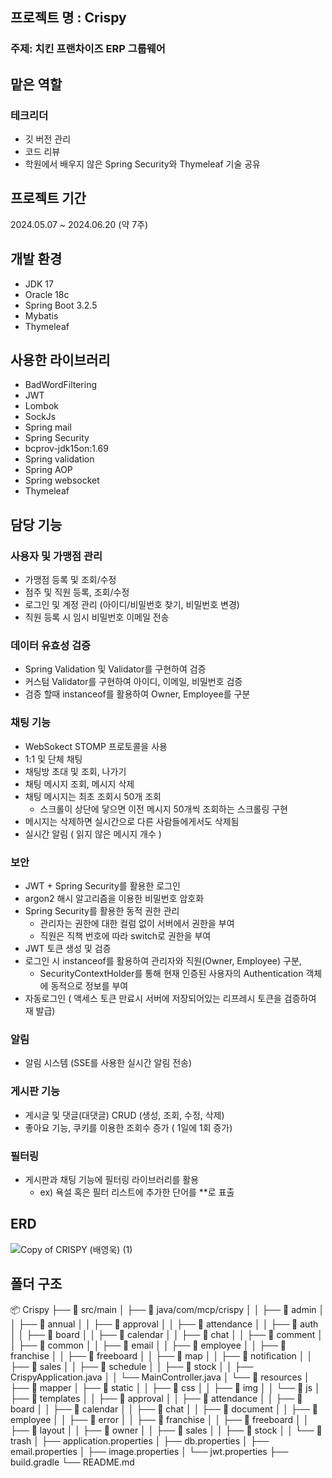## 프로젝트  명 : Crispy
### 주제: 치킨 프랜차이즈 ERP 그룹웨어
## 맡은 역할
### 테크리더
- 깃 버전 관리
- 코드 리뷰
- 학원에서 배우지 않은 Spring Security와 Thymeleaf 기술 공유
## 프로젝트 기간
2024.05.07 ~ 2024.06.20 (약 7주)
## 개발 환경
- JDK 17
- Oracle 18c
- Spring Boot 3.2.5
- Mybatis
- Thymeleaf
## 사용한 라이브러리
- BadWordFiltering
- JWT
- Lombok
- SockJs
- Spring mail
- Spring Security
- bcprov-jdk15on:1.69
- Spring validation
- Spring AOP
- Spring websocket
- Thymeleaf


## 담당 기능
### 사용자 및 가맹점 관리
- 가맹점 등록 및 조회/수정
- 점주 및 직원 등록, 조회/수정
- 로그인 및 계정 관리 (아이디/비밀번호 찾기, 비밀번호 변경)
- 직원 등록 시 임시 비밀번호 이메일 전송

### 데이터 유효성 검증
- Spring Validation 및 Validator를 구현하여 검증
- 커스텀 Validator를 구현하여 아이디, 이메일, 비밀번호 검증
- 검증 할때  instanceof를 활용하여 Owner, Employee를 구분

### 채팅 기능
- WebSokect STOMP 프로토콜을 사용
- 1:1 및 단체 채팅
- 채팅방 초대 및 조회, 나가기
- 채팅 메시지 조회, 메시지 삭제
- 채팅 메시지는 최초 조회시 50개 조회
  - 스크롤이 상단에 닿으면 이전 메시지 50개씩 조회하는 스크롤링 구현
- 메시지는 삭제하면 실시간으로 다른 사람들에게서도 삭제됨
- 실시간 알림 ( 읽지 않은 메시지 개수 )

### 보안
- JWT + Spring Security를 활용한 로그인
- argon2 해시 알고리즘을 이용한 비밀번호 암호화
- Spring Security를 활용한 동적 권한 관리
  - 관리자는 권한에 대한 컬럼 없이 서버에서 권한을 부여
  - 직원은 직책 번호에 따라 switch로 권한을 부여
- JWT 토큰 생성 및 검증
- 로그인 시 instanceof를 활용하여 관리자와 직원(Owner, Employee) 구분,
  - SecurityContextHolder를 통해 현재 인증된 사용자의 Authentication 객체에 동적으로 정보를 부여
- 자동로그인 ( 액세스 토큰 만료시 서버에 저장되어있는 리프레시 토큰을 검증하여 재 발급)

### 알림
- 알림 시스템 (SSE를 사용한 실시간 알림 전송)

### 게시판 기능
- 게시글 및 댓글(대댓글) CRUD (생성, 조회, 수정, 삭제)
- 좋아요 기능, 쿠키를 이용한 조회수 증가 ( 1일에 1회 증가)

### 필터링
- 게시판과 채팅 기능에 필터링 라이브러리를 활용
  - ex) 욕설 혹은 필터 리스트에 추가한 단어를 **로 표출
## ERD
![Copy of CRISPY (배영욱) (1)](https://github.com/user-attachments/assets/5421d506-1b35-4907-932b-b65cc3049b17)
## 폴더 구조
📦 Crispy
├── 📁 src/main
│   ├── 📁 java/com/mcp/crispy
│   │   ├── 📁 admin
│   │   ├── 📁 annual
│   │   ├── 📁 approval
│   │   ├── 📁 attendance
│   │   ├── 📁 auth
│   │   ├── 📁 board
│   │   ├── 📁 calendar
│   │   ├── 📁 chat
│   │   ├── 📁 comment
│   │   ├── 📁 common
│   │   ├── 📁 email
│   │   ├── 📁 employee
│   │   ├── 📁 franchise
│   │   ├── 📁 freeboard
│   │   ├── 📁 map
│   │   ├── 📁 notification
│   │   ├── 📁 sales
│   │   ├── 📁 schedule
│   │   ├── 📁 stock
│   │   ├── CrispyApplication.java
│   │   └── MainController.java
│   └── 📁 resources
│       ├── 📁 mapper
│       ├── 📁 static
│       │   ├── 📁 css
│       │   ├── 📁 img
│       │   └── 📁 js
│       ├── 📁 templates
│       │   ├── 📁 approval
│       │   ├── 📁 attendance
│       │   ├── 📁 board
│       │   ├── 📁 calendar
│       │   ├── 📁 chat
│       │   ├── 📁 document
│       │   ├── 📁 employee
│       │   ├── 📁 error
│       │   ├── 📁 franchise
│       │   ├── 📁 freeboard
│       │   ├── 📁 layout
│       │   ├── 📁 owner
│       │   ├── 📁 sales
│       │   ├── 📁 stock
│       │   └── 📁 trash
│       ├── application.properties
│       ├── db.properties
│       ├── email.properties
│       ├── image.properties
│       └── jwt.properties
├── build.gradle
└── README.md

